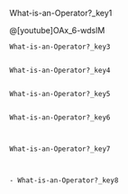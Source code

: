 What-is-an-Operator?_key1


@[youtube]OAx_6-wdslM

```What-is-an-Operator?_key2
What-is-an-Operator?_key3


What-is-an-Operator?_key4


What-is-an-Operator?_key5


What-is-an-Operator?_key6



What-is-an-Operator?_key7



- What-is-an-Operator?_key8
